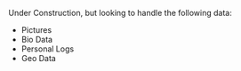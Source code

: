 Under Construction, but looking to handle the following data:
  
* Pictures
* Bio Data
* Personal Logs
* Geo Data
